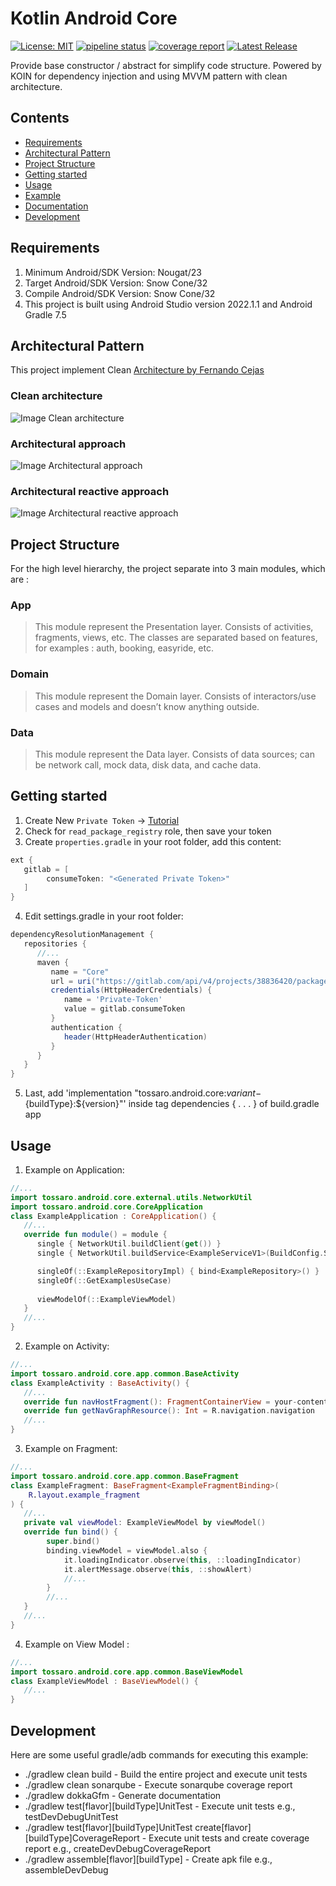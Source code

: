 # Kotlin Android Core 
[![License: MIT](https://img.shields.io/badge/License-MIT-yellow.svg)](https://opensource.org/licenses/MIT) [![pipeline status](https://gitlab.com/tossaro/kotlin-android-core/badges/main/pipeline.svg)](https://gitlab.com/tossaro/kotlin-android-core/-/commits/main) [![coverage report](https://gitlab.com/tossaro/kotlin-android-core/badges/main/coverage.svg)](https://gitlab.com/tossaro/kotlin-android-core/-/commits/main) [![Latest Release](https://gitlab.com/tossaro/kotlin-android-core/-/badges/release.svg)](https://gitlab.com/tossaro/kotlin-android-core/-/releases)

Provide base constructor / abstract for simplify code structure.
Powered by KOIN for dependency injection and using MVVM pattern with clean architecture.

## Contents
- [Requirements](#requirements)
- [Architectural Pattern](#architectural-pattern)
- [Project Structure](#project-structure)
- [Getting started](#getting-started)
- [Usage](#usage)
- [Example](https://gitlab.com/tossaro/kotlin-android-core/tree/main/example)
- [Documentation](https://gitlab.com/tossaro/kotlin-android-core/tree/main/docs)
- [Development](#development)

## Requirements
1. Minimum Android/SDK Version: Nougat/23
2. Target Android/SDK Version: Snow Cone/32
3. Compile Android/SDK Version: Snow Cone/32
4. This project is built using Android Studio version 2022.1.1 and Android Gradle 7.5

## Architectural Pattern
This project implement Clean [Architecture by Fernando Cejas](https://github.com/android10/Android-CleanArchitecture)

### Clean architecture
![Image Clean architecture](/resources/clean_architecture.png)

### Architectural approach
![Image Architectural approach](/resources/clean_architecture_layers.png)

### Architectural reactive approach
![Image Architectural reactive approach](/resources/clean_architecture_layers_details.png)

## Project Structure
For the high level hierarchy, the project separate into 3 main modules, which are :

### App
> This module represent the Presentation layer. Consists of activities, fragments, views, etc. The classes are separated based on features, for examples : auth, booking, easyride, etc.

### Domain
> This module represent the Domain layer. Consists of interactors/use cases and models and doesn’t know anything outside.

### Data
> This module represent the Data layer. Consists of data sources; can be network call, mock data, disk data, and cache data.

## Getting started
1. Create New `Private Token` -> [Tutorial](https://docs.gitlab.com/ee/user/project/private_tokens/index.html)
2. Check for `read_package_registry` role, then save your token
3. Create `properties.gradle` in your root folder, add this content:
```groovy
ext {
   gitlab = [
        consumeToken: "<Generated Private Token>"
   ]
}
```
4. Edit settings.gradle in your root folder:
```groovy
dependencyResolutionManagement {
   repositories {
      //...
      maven {
         name = "Core"
         url = uri("https://gitlab.com/api/v4/projects/38836420/packages/maven")
         credentials(HttpHeaderCredentials) {
            name = 'Private-Token'
            value = gitlab.consumeToken
         }
         authentication {
            header(HttpHeaderAuthentication)
         }
      }
   }
}
```
5. Last, add 'implementation "tossaro.android.core:${variant}-${buildType}:${version}"' inside tag dependencies { . . . } of build.gradle app

## Usage
1. Example on Application:
```kotlin
//...
import tossaro.android.core.external.utils.NetworkUtil
import tossaro.android.core.CoreApplication
class ExampleApplication : CoreApplication() {
   //...
   override fun module() = module {
      single { NetworkUtil.buildClient(get()) }
      single { NetworkUtil.buildService<ExampleServiceV1>(BuildConfig.SERVER, get()) }

      singleOf(::ExampleRepositoryImpl) { bind<ExampleRepository>() }
      singleOf(::GetExamplesUseCase)
      
      viewModelOf(::ExampleViewModel)
   }
   //...
} 
```
2. Example on Activity:
```kotlin
//...
import tossaro.android.core.app.common.BaseActivity
class ExampleActivity : BaseActivity() {
   //...
   override fun navHostFragment(): FragmentContainerView = your-content-fragment-view-binding
   override fun getNavGraphResource(): Int = R.navigation.navigation
   //...
} 
```
3. Example on Fragment:
```kotlin
//...
import tossaro.android.core.app.common.BaseFragment
class ExampleFragment: BaseFragment<ExampleFragmentBinding>(
    R.layout.example_fragment
) {
   //...
   private val viewModel: ExampleViewModel by viewModel()
   override fun bind() {
        super.bind()
        binding.viewModel = viewModel.also {
            it.loadingIndicator.observe(this, ::loadingIndicator)
            it.alertMessage.observe(this, ::showAlert)
            //...
        }
        //...
   }
   //...
} 
```
4. Example on View Model :
```kotlin
//...
import tossaro.android.core.app.common.BaseViewModel
class ExampleViewModel : BaseViewModel() {
   //...
} 
```

## Development
Here are some useful gradle/adb commands for executing this example:

* ./gradlew clean build - Build the entire project and execute unit tests 
* ./gradlew clean sonarqube - Execute sonarqube coverage report
* ./gradlew dokkaGfm - Generate documentation
* ./gradlew test[flavor][buildType]UnitTest - Execute unit tests e.g., testDevDebugUnitTest
* ./gradlew test[flavor][buildType]UnitTest create[flavor][buildType]CoverageReport - Execute unit tests and create coverage report e.g., createDevDebugCoverageReport
* ./gradlew assemble[flavor][buildType] - Create apk file e.g., assembleDevDebug